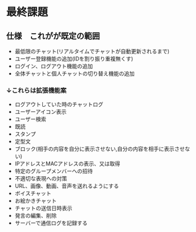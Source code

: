 # 最終課題

## 仕様　これがが既定の範囲
* 最低限のチャット(リアルタイムでチャットが自動更新されるまで)
* ユーザー登録機能の追加(IDを割り振り重複無くす)
* ログイン、ログアウト機能の追加
* 全体チャットと個人チャットの切り替え機能の追加

### ↓これらは拡張機能案
* ログアウトしていた時のチャットログ
* ユーザーアイコン表示
* ユーザー検索
* 既読
* スタンプ
* 定型文
* ブロック(相手の内容を自分に表示させない,自分の内容を相手に表示させない)
* IPアドレスとMACアドレスの表示、又は取得
* 特定のグループメンバーへの招待
* 不適切な表現への対策
* URL、画像、動画、音声を送れるようにする
* ボイスチャット
* お絵かきチャット
* チャットの送信日時表示
* 発言の編集、削除
* サーバーで通信ログを記録する
